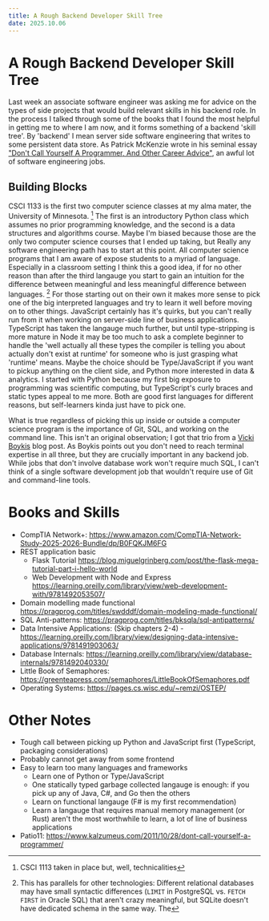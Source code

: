 ```yaml
---
title: A Rough Backend Developer Skill Tree
date: 2025.10.06
---
```


# A Rough Backend Developer Skill Tree

Last week an associate software engineer was asking me for advice on the types of side projects that would build
relevant skills in his backend role. In the process I talked through some of the books that I found the most helpful in
getting me to where I am now, and it forms something of a backend 'skill tree'. By 'backend' I mean server side software
engineering that writes to some persistent data store. As Patrick McKenzie wrote in his seminal essay
["Don't Call Yourself A Programmer, And Other Career Advice"](https://www.kalzumeus.com/2011/10/28/dont-call-yourself-a-programmer/),
an awful lot of software engineering jobs.

## Building Blocks

CSCI 1133 is the first two computer science classes at my alma mater, the University of Minnesota. [^pedantic] The first
is an introductory Python class which assumes no prior programming knowledge, and the second is a data structures and 
algorithms course. Maybe I'm biased because those are the only two computer science courses that I ended up taking, but
Really any software engineering path has to start at this point. All computer science programs that I am aware of expose
students to a myriad of language. Especially in a classroom setting I think this a good idea, if for no other reason
than after the third langauge you start to gain an intuition for the difference between meaningful and less meaningful
difference between languages. [^parallel] For those starting out on their own it makes more sense to pick one of the
big interpreted languages and try to learn it well before moving on to other things. JavaScript certainly has it's 
quirks, but you can't really run from it when working on server-side line of business applications. TypeScript has
taken the langauge much further, but until type-stripping is more mature in Node it may be too much to ask a complete
beginner to handle the 'well actually all these types the compiler is telling you about actually don't exist at runtime'
for someone who is just grasping what 'runtime' means. Maybe the choice should be Type/JavaScript if you want to pickup
anything on the client side, and Python more interested in data & analytics. I started with Python because my first big
exposure to programming was scientific computing, but TypeScript's curly braces and static types appeal to me more. 
Both are good first languages for different reasons, but self-learners kinda just have to pick one.

What is true regardless of picking this up inside or outside a computer science program is the importance of
Git, SQL, and working on the command line. This isn't an original observation; I got that trio from a 
[Vicki Boykis](https://vickiboykis.com/2022/01/09/git-sql-cli/) blog post. As Boykis points out you don't need to 
reach terminal expertise in all three, but they are crucially important in any backend job. While jobs that don't
involve database work won't require much SQL, I can't think of a single software development job that wouldn't require 
use of Git and command-line tools.

# Books and Skills
- CompTIA Network+: https://www.amazon.com/CompTIA-Network-Study-2025-2026-Bundle/dp/B0FQKJM6FG
- REST application basic
    - Flask Tutorial https://blog.miguelgrinberg.com/post/the-flask-mega-tutorial-part-i-hello-world
    - Web Development with Node and Express https://learning.oreilly.com/library/view/web-development-with/9781492053507/
- Domain modelling made functional https://pragprog.com/titles/swdddf/domain-modeling-made-functional/
- SQL Anti-patterns: https://pragprog.com/titles/bksqla/sql-antipatterns/
- Data Intensive Applications: (Skip chapters 2-4) - https://learning.oreilly.com/library/view/designing-data-intensive-applications/9781491903063/
- Database Internals: https://learning.oreilly.com/library/view/database-internals/9781492040330/
- Little Book of Semaphores: https://greenteapress.com/semaphores/LittleBookOfSemaphores.pdf
- Operating Systems: https://pages.cs.wisc.edu/~remzi/OSTEP/

# Other Notes
- Tough call between picking up Python and JavaScript first (TypeScript, packaging considerations)
- Probably cannot get away from some frontend
- Easy to learn too many languages and frameworks
  - Learn one of Python or Type/JavaScript
  - One statically typed garbage collected langauge is enough: if you pick up any of Java, C#, and Go then the others
  - Learn on functional langauge (F# is my first recommendation)
  - Learn a langauge that requires manual memory management (or Rust)
  aren't the most worthwhile to learn, a lot of line of business applications
- Patio11: https://www.kalzumeus.com/2011/10/28/dont-call-yourself-a-programmer/

[^pedantic]: CSCI 1113 taken in place but, well, technicalities
[^parallel]: This has parallels for other technologies: Different relational databases may have small syntactic 
differences (`LIMIT` in PostgreSQL vs. `FETCH FIRST` in Oracle SQL) that aren't crazy meaningful, but SQLite doesn't 
have dedicated schema in the same way. The 

